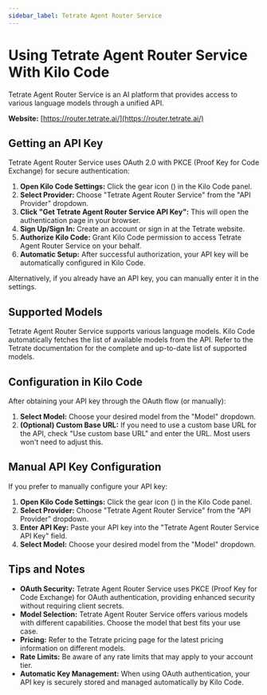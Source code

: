 ```yaml
---
sidebar_label: Tetrate Agent Router Service
---
```


# Using Tetrate Agent Router Service With Kilo Code

Tetrate Agent Router Service is an AI platform that provides access to various language models through a unified API.

**Website:** [https://router.tetrate.ai/](https://router.tetrate.ai/)

## Getting an API Key

Tetrate Agent Router Service uses OAuth 2.0 with PKCE (Proof Key for Code Exchange) for secure authentication:

1.  **Open Kilo Code Settings:** Click the gear icon (<Codicon name="gear" />) in the Kilo Code panel.
2.  **Select Provider:** Choose "Tetrate Agent Router Service" from the "API Provider" dropdown.
3.  **Click "Get Tetrate Agent Router Service API Key":** This will open the authentication page in your browser.
4.  **Sign Up/Sign In:** Create an account or sign in at the Tetrate website.
5.  **Authorize Kilo Code:** Grant Kilo Code permission to access Tetrate Agent Router Service on your behalf.
6.  **Automatic Setup:** After successful authorization, your API key will be automatically configured in Kilo Code.

Alternatively, if you already have an API key, you can manually enter it in the settings.

## Supported Models

Tetrate Agent Router Service supports various language models. Kilo Code automatically fetches the list of available models from the API. Refer to the Tetrate documentation for the complete and up-to-date list of supported models.

## Configuration in Kilo Code

After obtaining your API key through the OAuth flow (or manually):

1.  **Select Model:** Choose your desired model from the "Model" dropdown.
2.  **(Optional) Custom Base URL:** If you need to use a custom base URL for the API, check "Use custom base URL" and enter the URL. Most users won't need to adjust this.

## Manual API Key Configuration

If you prefer to manually configure your API key:

1.  **Open Kilo Code Settings:** Click the gear icon (<Codicon name="gear" />) in the Kilo Code panel.
2.  **Select Provider:** Choose "Tetrate Agent Router Service" from the "API Provider" dropdown.
3.  **Enter API Key:** Paste your API key into the "Tetrate Agent Router Service API Key" field.
4.  **Select Model:** Choose your desired model from the "Model" dropdown.

## Tips and Notes

- **OAuth Security:** Tetrate Agent Router Service uses PKCE (Proof Key for Code Exchange) for OAuth authentication, providing enhanced security without requiring client secrets.
- **Model Selection:** Tetrate Agent Router Service offers various models with different capabilities. Choose the model that best fits your use case.
- **Pricing:** Refer to the Tetrate pricing page for the latest pricing information on different models.
- **Rate Limits:** Be aware of any rate limits that may apply to your account tier.
- **Automatic Key Management:** When using OAuth authentication, your API key is securely stored and managed automatically by Kilo Code.
